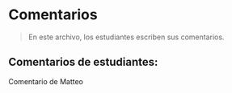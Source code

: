 # Comentarios

> En este archivo, los estudiantes escriben sus comentarios.

## Comentarios de estudiantes:





Comentario de Matteo
